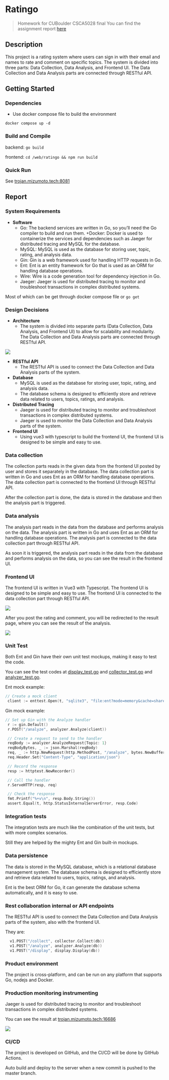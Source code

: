 # Ratingo

> Homework for CUBoulder CSCA5028 final
> You can find the assignment report [here](#report)

## Description

This project is a rating system where users can sign in with their email and names to rate and comment on specific topics. The system is divided into three parts: Data Collection, Data Analysis, and Frontend UI. The Data Collection and Data Analysis parts are connected through RESTful API.

## Getting Started

### Dependencies

* Use docker compose file to build the environment

```docker
docker compose up -d
```

### Build and Compile

backend: `go build`

frontend: `cd /web/ratingo && npm run build`

### Quick Run

See [trojan.mizumoto.tech:8081](<http://trojan.mizumoto.tech:8081>)

## Report

### System Requirements

* **Software**
  * Go: The backend services are written in Go, so you’ll need the Go compiler to build and run them.
  +Docker: Docker is used to containerize the services and dependencies such as Jaeger for distributed tracing and MySQL for the database.
  * MySQL: MySQL is used as the database for storing user, topic, rating, and analysis data.
  * Gin: Gin is a web framework used for handling HTTP requests in Go.
  * Ent: Ent is an entity framework for Go that is used as an ORM for handling database operations.
  * Wire: Wire is a code generation tool for dependency injection in Go.
  * Jaeger: Jaeger is used for distributed tracing to monitor and troubleshoot transactions in complex distributed systems.

Most of which can be get through docker compose file or `go get`

### Design Decisions

* **Architecture**
  * The system is divided into separate parts (Data Collection, Data Analysis, and Frontend UI) to allow for scalability and modularity. The Data Collection and Data Analysis parts are connected through RESTful API.

![](assets/diagram.drawio%20(1).png)

* **RESTful API**
  * The RESTful API is used to connect the Data Collection and Data Analysis parts of the system.
* **Database**
  * MySQL is used as the database for storing user, topic, rating, and analysis data.
  * The database schema is designed to efficiently store and retrieve data related to users, topics, ratings, and analysis.
* **Distributed Tracing**
  * Jaeger is used for distributed tracing to monitor and troubleshoot transactions in complex distributed systems.
  * Jaeger is used to monitor the Data Collection and Data Analysis parts of the system.
* **Frontend UI**
  * Using vue3 with typescript to build the frontend UI, the frontend UI is designed to be simple and easy to use.

### Data collection

The collection parts reads in the given data from the frontend UI posted by user and stores it separately in the database. The data collection part is written in Go and uses Ent as an ORM for handling database operations. The data collection part is connected to the frontend UI through RESTful API.

After the collection part is done, the data is stored in the database and then the analysis part is triggered.

### Data analysis

The analysis part reads in the data from the database and performs analysis on the data. The analysis part is written in Go and uses Ent as an ORM for handling database operations. The analysis part is connected to the data collection part through RESTful API.

As soon it is triggered, the analysis part reads in the data from the database and performs analysis on the data, so you can see the result in the frontend UI.

### Frontend UI

The frontend UI is written in Vue3 with Typescript. The frontend UI is designed to be simple and easy to use. The frontend UI is connected to the data collection part through RESTful API.

![](./assets/front.jpg)

After you post the rating and comment, you will be redirected to the result page, where you can see the result of the analysis.

![](./assets/front_topic_detail.jpg)

### Unit Test

Both Ent and Gin have their own unit test mockups, making it easy to test the code.

You can see the test codes at [display_test.go](./pkg/display/display_test.go) and [collector_test.go](./collector/collector_test.go) and [analyzer_test.go](./analyzer/analyzer_test.go).

Ent mock example:

```go
// Create a mock client
 client := enttest.Open(t, "sqlite3", "file:ent?mode=memory&cache=shared&_fk=1")
```

Gin mock example:

```go
// Set up Gin with the Analyze handler
 r := gin.Default()
 r.POST("/analyze", analyzer.Analyze(client))

 // Create a request to send to the handler
 reqBody := analyzer.AnalyzeRequest{Topic: 1}
 reqBodyBytes, _ := json.Marshal(reqBody)
 req, _ := http.NewRequest(http.MethodPost, "/analyze", bytes.NewBuffer(reqBodyBytes))
 req.Header.Set("Content-Type", "application/json")

 // Record the response
 resp := httptest.NewRecorder()

 // Call the handler
 r.ServeHTTP(resp, req)

 // Check the response
 fmt.Printf("%+v\n", resp.Body.String())
 assert.Equal(t, http.StatusInternalServerError, resp.Code)
```

### Integration tests

The integration tests are much like the combination of the unit tests, but with more complex scenarios.

Still they are helped by the mighty Ent and Gin built-in mockups.

### Data persistence

The data is stored in the MySQL database, which is a relational database management system. The database schema is designed to efficiently store and retrieve data related to users, topics, ratings, and analysis.

Ent is the best ORM for Go, it can generate the database schema automatically, and it is easy to use.

### Rest collaboration internal or API endpoints

The RESTful API is used to connect the Data Collection and Data Analysis parts of the system, also with the frontend UI.

They are:

```go
  v1.POST("/collect", collector.Collect(db))
  v1.POST("/analyze", analyzer.Analyze(db))
  v1.POST("/display", display.Display(db))
```

### Product environment

The project is cross-platform, and can be run on any platform that supports Go, nodejs and Docker.

### Production monitoring instrumenting

Jaeger is used for distributed tracing to monitor and troubleshoot transactions in complex distributed systems.

You can see the result at [trojan.mizumoto.tech:16686](<http://trojan.mizumoto.tech:16686/search?end=1702363587564000&limit=20&lookback=1h&maxDuration&minDuration&service=jaeger-all-in-one&start=1702359987564000>)

![](assets/jaeger_20231212103653.jpg)

### CI/CD

The project is developed on GitHub, and the CI/CD will be done by GitHub Actions.

Auto build and deploy to the server when a new commit is pushed to the master branch.
